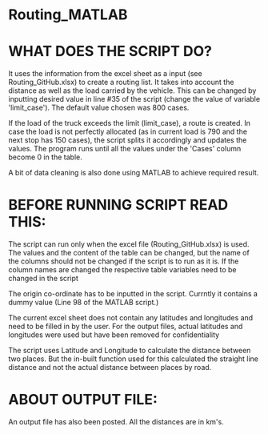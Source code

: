 # Routing_MATLAB

# WHAT DOES THE SCRIPT DO?

It uses the information from the excel sheet as a input (see Routing_GitHub.xlsx) to create a routing list. It takes into account the distance as well as the load carried by the vehicle. This can be changed by inputting desired value in line #35 of the script (change the value of variable 'limit_case'). The default value chosen was 800 cases. 

If the load of the truck exceeds the limit (limit_case), a route is created. In case the load is not perfectly allocated (as in current load is 790 and the next stop has 150 cases), the script splits it accordingly and updates the values. The program runs until all the values under the 'Cases' column become 0 in the table.

A bit of data cleaning is also done using MATLAB to achieve required result.

# BEFORE RUNNING SCRIPT READ THIS:

The script can run only when the excel file (Routing_GitHub.xlsx) is used. The values and the content of the table can be changed, but the name of the columns should not be changed if the script is to run as it is. If the column names are changed the respective table variables need to be changed in the script

The origin co-ordinate has to be inputted in the script. Currntly it contains a dummy value (Line 98 of the MATLAB script.)

The current excel sheet does not contain any latitudes and longitudes and need to be filled in by the user. For the output files, actual latitudes and longitudes were used but have been removed for confidentiality

The script uses Latitude and Longitude to calculate the distance between two places. But the in-built function used for this calculated the straight line distance and not the actual distance between places by road.

# ABOUT OUTPUT FILE:

An output file has also been posted. All the distances are in km's.

